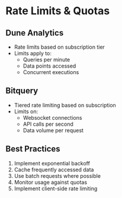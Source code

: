 # Rate Limits & Quotas

## Dune Analytics
- Rate limits based on subscription tier
- Limits apply to:
  - Queries per minute
  - Data points accessed
  - Concurrent executions

## Bitquery
- Tiered rate limiting based on subscription
- Limits on:
  - Websocket connections
  - API calls per second
  - Data volume per request

## Best Practices
1. Implement exponential backoff
2. Cache frequently accessed data
3. Use batch requests where possible
4. Monitor usage against quotas
5. Implement client-side rate limiting 